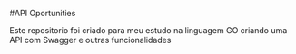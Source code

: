 #API Oportunities

Este repositorio foi criado para meu estudo na linguagem GO criando uma API com Swagger e outras funcionalidades